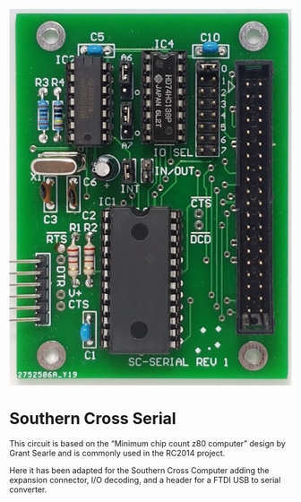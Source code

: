 ![SC Serial Board](https://github.com/crsjones/Southern-Cross-Computer-z80/blob/main/Serial/SerialPopulated.jpg)

# Southern Cross Serial

This circuit is based on the “Minimum chip count z80 computer” design by Grant Searle and is commonly used in the RC2014 project.

Here it has been adapted for the Southern Cross Computer adding the expansion connector, I/O decoding, 
and a header for a FTDI USB to serial converter.
